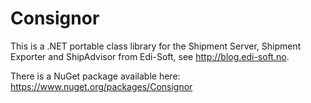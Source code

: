 Consignor
=========

This is a .NET portable class library for the Shipment Server, Shipment Exporter and ShipAdvisor from Edi-Soft, see http://blog.edi-soft.no.

There is a NuGet package available here: https://www.nuget.org/packages/Consignor





